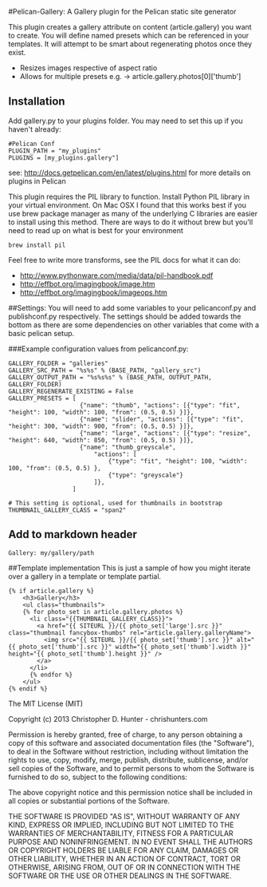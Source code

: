 #Pelican-Gallery: A Gallery plugin for the Pelican static site generator

This plugin creates a gallery attribute on content (article.gallery) you want to create.  You 
will define named presets which can be referenced in your templates.  It will attempt to be smart
about regenerating photos once they exist.  

- Resizes images respective of aspect ratio
- Allows for multiple presets e.g. -> article.gallery.photos[0]['thumb']

## Installation

Add gallery.py to your plugins folder.  You may need to set this up if you haven't already:
```
#Pelican Conf
PLUGIN_PATH = "my_plugins"
PLUGINS = [my_plugins.gallery"]
```
see: http://docs.getpelican.com/en/latest/plugins.html for more details on plugins in Pelican

This plugin requires the PIL library to function. Install Python PIL library in your virtual environment.  On Mac OSX I found that this works best if you use brew package manager as many of the underlying C libraries are easier to install using this method.  There are ways to do it without brew but you'll need to read up on what is best for your environment

```brew install pil```

Feel free to write more transforms, see the PIL docs for what it can do:
- http://www.pythonware.com/media/data/pil-handbook.pdf 
- http://effbot.org/imagingbook/image.htm
- http://effbot.org/imagingbook/imageops.htm

##Settings:
You will need to add some variables to your pelicanconf.py and publishconf.py respectively.  The settings should be added towards the bottom as there are some dependencies on other variables that come with a basic pelican setup.  

###Example configuration values from pelicanconf.py:
```
GALLERY_FOLDER = "galleries"
GALLERY_SRC_PATH = "%s%s" % (BASE_PATH, "gallery_src")
GALLERY_OUTPUT_PATH = "%s%s%s" % (BASE_PATH, OUTPUT_PATH, GALLERY_FOLDER)
GALLERY_REGENERATE_EXISTING = False
GALLERY_PRESETS = [
                    {"name": "thumb", "actions": [{"type": "fit", "height": 100, "width": 100, "from": (0.5, 0.5) }]},
                    {"name": "slider", "actions": [{"type": "fit", "height": 300, "width": 900, "from": (0.5, 0.5) }]},
                    {"name": "large", "actions": [{"type": "resize", "height": 640, "width": 850, "from": (0.5, 0.5) }]},
                    {"name": "thumb_greyscale", 
                        "actions": [
                            {"type": "fit", "height": 100, "width": 100, "from": (0.5, 0.5) },
                            {"type": "greyscale"}
                        ]},
                  ]

# This setting is optional, used for thumbnails in bootstrap
THUMBNAIL_GALLERY_CLASS = "span2"
```

## Add to markdown header
```
Gallery: my/gallery/path
```

##Template implementation
This is just a sample of how you might iterate over a gallery in a template or template partial.

```
{% if article.gallery %}
    <h3>Gallery</h3>
    <ul class="thumbnails">
    {% for photo_set in article.gallery.photos %}
      <li class="{{THUMBNAIL_GALLERY_CLASS}}">
        <a href="{{ SITEURL }}/{{ photo_set['large'].src }}" class="thumbnail fancybox-thumbs" rel="article.gallery.galleryName">
          <img src="{{ SITEURL }}/{{ photo_set['thumb'].src }}" alt="{{ photo_set['thumb'].src }}" width="{{ photo_set['thumb'].width }}" height="{{ photo_set['thumb'].height }}" />
        </a>
      </li>
      {% endfor %}
    </ul>
{% endif %}
```

The MIT License (MIT)

Copyright (c) 2013 Christopher D. Hunter - chrishunters.com

Permission is hereby granted, free of charge, to any person obtaining a copy
of this software and associated documentation files (the "Software"), to deal
in the Software without restriction, including without limitation the rights
to use, copy, modify, merge, publish, distribute, sublicense, and/or sell
copies of the Software, and to permit persons to whom the Software is
furnished to do so, subject to the following conditions:

The above copyright notice and this permission notice shall be included in
all copies or substantial portions of the Software.

THE SOFTWARE IS PROVIDED "AS IS", WITHOUT WARRANTY OF ANY KIND, EXPRESS OR
IMPLIED, INCLUDING BUT NOT LIMITED TO THE WARRANTIES OF MERCHANTABILITY,
FITNESS FOR A PARTICULAR PURPOSE AND NONINFRINGEMENT. IN NO EVENT SHALL THE
AUTHORS OR COPYRIGHT HOLDERS BE LIABLE FOR ANY CLAIM, DAMAGES OR OTHER
LIABILITY, WHETHER IN AN ACTION OF CONTRACT, TORT OR OTHERWISE, ARISING FROM,
OUT OF OR IN CONNECTION WITH THE SOFTWARE OR THE USE OR OTHER DEALINGS IN
THE SOFTWARE.
